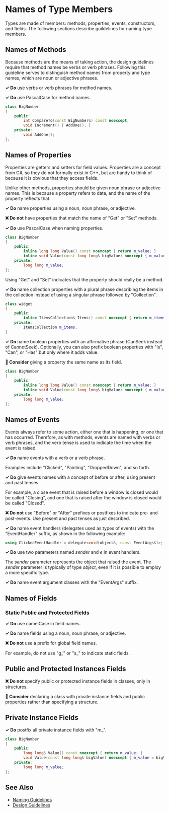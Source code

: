 # Names of Type Members

Types are made of members: methods, properties, events, constructors, and fields. The following sections describe
guildelines for naming type members.

## Names of Methods

Because methods are the means of taking action, the design guidelines require that method names be verbs or verb phrases.
Following this guideline serves to distinguish method names from property and type names, which are noun or adjective
phrases.

**✓ Do** use verbs or verb phrases for method names.

**✓ Do** use PascalCase for method names.

```C++
class BigNumber
{
    public:
        int CompareTo(const BigNumber&) const noexcept;
        void Increment() { AddOne(); }
    private:
        void AddOne();
};
```

## Names of Properties

Properties are getters and setters for field values. Properties are a concept from C#, so they do not formally exist in C++, but are handy to think of because it is obvious that they access fields.

Unlike other methods, properties should be given noun phrase or adjective names. This is because a property refers
to data, and the name of the property reflects that.

**✓ Do** name properties using a noun, noun phrase, or adjective.

**❌ Do not** have properties that match the name of "Get" or "Set" methods.

**✓ Do** use PascalCase when naming properties.

```C++
class BigNumber
{
    public:
        inline long long Value() const noexcept { return m_value; }
        inline void Value(const long long& bigValue) noexcept { m_value = bigValue; }
    private:
        long long m_value;
};
```

Using "Get" and "Set" indicates that the property should really be a method.

**✓ Do** name collection properties with a plural phrase describing the items in the collection instead of using
a singular phrase followed by "Collection".

```C++
class widget
{
    public:
        inline ItemsCollection& Items() const noexcept { return m_items; }
    private:
        ItemsCollection m_items;
}
```
**✓ Do** name boolean properties with an affirmative phrase (CanSeek instead of CannotSeek). Optionally, you can
also prefix boolean properties with "Is", "Can", or "Has" but only where it adds value.

**🤔 Consider** giving a property the same name as its field.

```C++
class BigNumber
{
    public:
        inline long long Value() const noexcept { return m_value; }
        inline void Value(const long long& bigValue) noexcept { m_value = bigValue; }
    private:
        long long m_value;
};
```

## Names of Events

Events always refer to some action, either one that is happening, or one that has occurred. Therefore, as with
methods, events are named with verbs or verb phrases, and the verb tense is used to indicate the time when
the event is raised.

**✓ Do** name events with a verb or a verb phrase.

Examples include "Clicked", "Painting", "DroppedDown", and so forth.

**✓ Do** give events names with a concept of before or after, using present and past tenses.

For example, a close event that is raised before a window is closed would be called "Closing", and one that is
raised after the window is closed would be called "Closed".

**❌ Do not** use "Before" or "After" prefixes or postfixes to indicate pre- and post-events. Use present
and past tenses as just described.

**✓ Do** name event handlers (delegates used as types of events) with the "EventHandler" suffix, as shown
in the following example:

```C++
using ClickedEventHandler = delegate<void(object&, const EventArgs&)>;
```

**✓ Do** use two parameters named *sender* and *e* in event handlers.

The *sender* parameter represents the object that raised the event. The *sender* parameter is typically of type
*object*, even if it is possible to employ a more specific type.

**✓ Do** name event argument classes with the "EventArgs" suffix.

## Names of Fields

### Static Public and Protected Fields

**✓ Do** use camelCase in field names.

**✓ Do** name fields using a noun, noun phrase, or adjective.

**❌ Do not** use a prefix for global field names.

For example, do not use "g_" or "s_" to indicate static fields.

## Public and Protected Instances Fields

**❌ Do not** specify public or protected instance fields in classes, only in structures.

**🤔 Consider** declaring a class with private instance fields and public properties rather than specifying a structure.

## Private Instance Fields

**✓ Do** postfix all private instance fields with "m_".

```C++
class BigNumber
{
    public:
        long long& Value() const noexcept { return m_value; }
        void Value(const long long& bigValue) noexcept { m_value = bigValue; }
    private:
        long long m_value;
};
```

## See Also
* [Naming Guidelines](naming_guidelines.md)
* [Design Guidelines](../design_guidelines/design_guidelines.md)